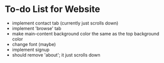 # To-do List for Website

* implement contact tab (currently just scrolls down)
* implement 'browse' tab 
* make main-content background color the same as the top background color
* change font (maybe)
* implement signup
* should remove 'about'; it just scrolls down



